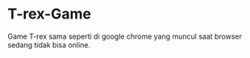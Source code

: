 # T-rex-Game
Game T-rex sama seperti di google chrome yang muncul saat browser sedang tidak bisa online.
